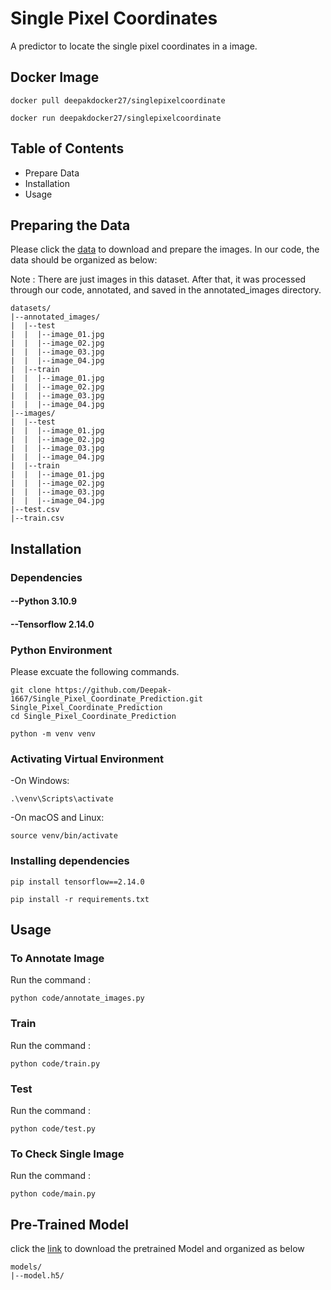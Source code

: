 # Single Pixel Coordinates

A  predictor to locate the single pixel coordinates in a image.

## Docker Image

```code
docker pull deepakdocker27/singlepixelcoordinate

docker run deepakdocker27/singlepixelcoordinate

```

## Table of Contents

- Prepare Data
- Installation
- Usage

## Preparing the Data <a name="preparingthedata"></a>
<!-- **Structure:**   -->
Please click the [data](https://www.kaggle.com/datasets/phucthaiv02/butterfly-image-classification/data) to download and prepare the images. In our code, the data should be organized as below:

Note : There are just images in this dataset. After that, it was processed through our code, annotated, and saved in the annotated_images directory.

```plaintext
datasets/
|--annotated_images/
|  |--test
|  |  |--image_01.jpg
|  |  |--image_02.jpg
|  |  |--image_03.jpg
|  |  |--image_04.jpg    
|  |--train
|  |  |--image_01.jpg
|  |  |--image_02.jpg
|  |  |--image_03.jpg
|  |  |--image_04.jpg    
|--images/
|  |--test
|  |  |--image_01.jpg
|  |  |--image_02.jpg
|  |  |--image_03.jpg
|  |  |--image_04.jpg    
|  |--train
|  |  |--image_01.jpg
|  |  |--image_02.jpg
|  |  |--image_03.jpg
|  |  |--image_04.jpg
|--test.csv
|--train.csv
```


## Installation

### Dependencies

#### --Python 3.10.9

#### --Tensorflow 2.14.0


### Python Environment
Please excuate the following commands.

```code
git clone https://github.com/Deepak-1667/Single_Pixel_Coordinate_Prediction.git Single_Pixel_Coordinate_Prediction
cd Single_Pixel_Coordinate_Prediction

python -m venv venv
```
### Activating Virtual Environment
-On Windows:
```code
.\venv\Scripts\activate
```

-On macOS and Linux:
```code
source venv/bin/activate
```

### Installing dependencies
```code
pip install tensorflow==2.14.0

pip install -r requirements.txt

```

## Usage

### To Annotate Image
Run the command :
```code
python code/annotate_images.py

```
### Train
Run the command :
```code
python code/train.py

```
### Test
Run the command :
```code
python code/test.py

```

### To Check Single Image
Run the command :
```code
python code/main.py

```

## Pre-Trained Model
click the [link](https://drive.google.com/drive/folders/109Vz8e2ACWvLP94fuPYSBAPHuF6k2yr0?usp=drive_link) to download the pretrained Model and organized as below

```plaintext
models/
|--model.h5/

```

